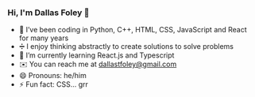 ### Hi, I'm Dallas Foley 👋


- 🔭 I’ve been coding in Python, C++, HTML, CSS, JavaScript and React for many years
- ➗ I enjoy thinking abstractly to create solutions to solve problems
- 🌱 I’m currently learning React.js and Typescript
- ✉️ You can reach me at dallastfoley@gmail.com
- 😄 Pronouns: he/him
- ⚡ Fun fact: CSS... grr

